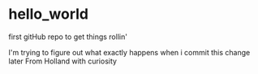# hello_world
first gitHub repo to get things rollin'

I'm trying to figure out what exactly happens when i commit this change later
From Holland with curiosity

